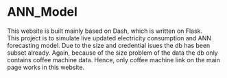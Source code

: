# ANN_Model
This website is built mainly based on Dash, which is written on Flask.  
This project is to simulate live updated electricity consumption and ANN forecasting model. Due to the size and credential isues the db has been subset already.
Again, because of the size problem of the data the db only contains coffee machine data. Hence, only coffee machine link on the main page works in this website.
